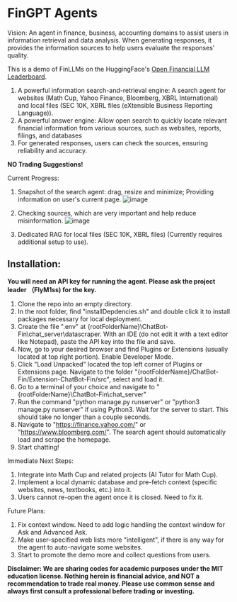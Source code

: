 # FinGPT Agents

Vision: An agent in finance, business, accounting domains to assist users in information retrieval and data analysis. When generating responses, it provides the information sources to help users evaluate the responses' quality.
 
This is a demo of FinLLMs on the HuggingFace's [Open Financial LLM Leaderboard](https://huggingface.co/spaces/TheFinAI/Open-Financial-LLM-Leaderboard).

1. A powerful information search-and-retrieval engine: A search agent for websites (Math Cup, Yahoo Finance, Bloomberg, XBRL International) and local files (SEC 10K, XBRL files (eXtensible Business Reporting Language)).
2. A powerful answer engine: Allow open search to quickly locate relevant financial information from various sources, such as websites, reports, filings, and databases
3. For generated responses, users can check the sources, ensuring reliability and accuracy.

**NO Trading Suggestions!**

Current Progress:

1. Snapshot of the search agent: drag, resize and minimize; Providing information on user's current page.
   ![image](https://github.com/YangletLiu/FinLLM-Search-Agent/blob/main/figures/snapshot.png)

2. Checking sources, which are very important and help reduce misinformation.
   ![image](https://github.com/YangletLiu/FinGPT-Search-Agent/blob/main/figures/sources.png)

3. Dedicated RAG for local files (SEC 10K, XBRL files) (Currently requires additional setup to use).


## Installation:
**You will need an API key for running the agent. Please ask the project leader （FlyM1ss) for the key.**
1. Clone the repo into an empty directory.
2. In the root folder, find "installDepdencies.sh" and double click it to install packages necessary for local deployment.
3. Create the file ".env" at {rootFolderName}\ChatBot-Fin\chat_server\datascraper. With an IDE (do not edit it with a text editor like Notepad), paste the API key into the file and save.
4. Now, go to your desired browser and find Plugins or Extensions (usually located at top right portion). Enable Developer Mode.
5. Click "Load Unpacked" located the top left corner of Plugins or Extensions page. Navigate to the folder "{rootFolderName}/ChatBot-Fin/Extension-ChatBot-Fin/src", select and load it.
6. Go to a terminal of your choice and navigate to "{rootFolderName}\ChatBot-Fin\chat_server"
7. Run the command "python manage.py runserver"  or "python3 manage.py runserver" if using Python3. Wait for the server to start. This should take no longer than a couple seconds.
8. Navigate to "https://finance.yahoo.com/" or "https://www.bloomberg.com/". The search agent should automatically load and scrape the homepage.
9. Start chatting!

Immediate Next Steps:
1. Integrate into Math Cup and related projects (AI Tutor for Math Cup).
2. Implement a local dynamic database and pre-fetch context (specific websites, news, textbooks, etc.) into it.
3. Users cannot re-open the agent once it is closed. Need to fix it.


Future Plans:
1. Fix context window. Need to add logic handling the context window for Ask and Advanced Ask.
2. Make user-specified web lists more "intelligent", if there is any way for the agent to auto-navigate some websites.
3. Start to promote the demo more and collect questions from users.


**Disclaimer: We are sharing codes for academic purposes under the MIT education license. Nothing herein is financial advice, and NOT a recommendation to trade real money. Please use common sense and always first consult a professional before trading or investing.**
